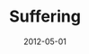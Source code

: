 ---
layout: music 
title: "Suffering"
series: "James: Putting Your Faith to Work"
date: 2012-05-01 
description: "Chuck Mingo talks about how trials strengthen our faith."
audio: "http://www.crossroads.net/players/media/hq/james_02.mp3"
audio-duration: "43:35"
src: "http://www.crossroads.net/players/media/series/James_190x110.jpg"
---